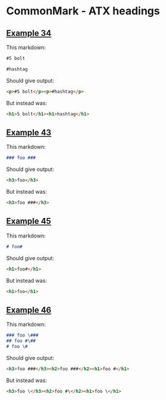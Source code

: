 # CommonMark - ATX headings

## [Example 34](https://spec.commonmark.org/0.29/#example-34)

This markdown:

````````````markdown
#5 bolt

#hashtag

````````````

Should give output:

````````````html
<p>#5 bolt</p><p>#hashtag</p>
````````````

But instead was:

````````````html
<h1>5 bolt</h1><h1>hashtag</h1>
````````````
## [Example 43](https://spec.commonmark.org/0.29/#example-43)

This markdown:

````````````markdown
### foo ###     

````````````

Should give output:

````````````html
<h3>foo</h3>
````````````

But instead was:

````````````html
<h3>foo ###</h3>
````````````
## [Example 45](https://spec.commonmark.org/0.29/#example-45)

This markdown:

````````````markdown
# foo#

````````````

Should give output:

````````````html
<h1>foo#</h1>
````````````

But instead was:

````````````html
<h1>foo</h1>
````````````
## [Example 46](https://spec.commonmark.org/0.29/#example-46)

This markdown:

````````````markdown
### foo \###
## foo #\##
# foo \#

````````````

Should give output:

````````````html
<h3>foo ###</h3><h2>foo ###</h2><h1>foo #</h1>
````````````

But instead was:

````````````html
<h3>foo \</h3><h2>foo #\</h2><h1>foo \</h1>
````````````
